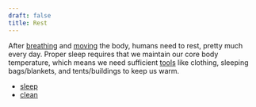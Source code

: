 ```yaml
---
draft: false
title: Rest
---
```

After [breathing](/breathe) and [moving](/move) the body, humans need to rest, pretty much every day. Proper sleep requires that we maintain our core body temperature, which means we need sufficient [tools](/tools) like clothing, sleeping bags/blankets, and tents/buildings to keep us warm.

- [sleep](/sleep)
- [clean](/clean)